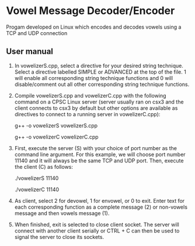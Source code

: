 # Vowel Message Decoder/Encoder
Progam developed on Linux which encodes and decodes vowels using a TCP and UDP connection
## User manual
1. In vowelizerS.cpp, select a directive for your desired string technique. Select a directive labelled
SIMPLE or ADVANCED at the top of the file. 1 will enable all corresponding string technique
functions and 0 will disable/comment out all other corresponding string technique functions.

2. Compile vowelizerS.cpp and vowelizerC.cpp with the following command on a CPSC Linux
server (server usually ran on csx3 and the client connects to csx3 by default but other options are
available as directives to connect to a running server in vowelizerC.cpp):

    g++ -o vowelizerS vowelizerS.cpp
  
    g++ -o vowelizerC vowelizerC.cpp

3. First, execute the server (S) with your choice of port number as the command line argument. For
this example, we will choose port number 11140 and it will always be the same TCP and UDP
port. Then, execute the client (C) as follows:

    ./vowelizerS 11140
    
    ./vowelizerC 11140
  
4. As client, select 2 for devowel, 1 for envowel, or 0 to exit. Enter text for each corresponding
function as a complete message (2) or non-vowels message and then vowels message (1).

5. When finished, exit is selected to close client socket. The server will connect with another client
serially or CTRL + C can then be used to signal the server to close its sockets.
